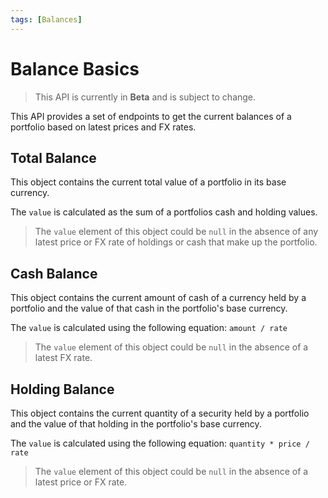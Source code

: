 ```yaml
---
tags: [Balances]
---
```


# Balance Basics

<!-- theme: info -->
> This API is currently in **Beta** and is subject to change.

This API provides a set of endpoints to get the current balances of a portfolio based on latest prices and FX rates.

## Total Balance

This object contains the current total value of a portfolio in its base currency.

The `value` is calculated as the sum of a portfolios cash and holding values.

<!-- theme: warning -->
> The `value` element of this object could be `null` in the absence of any latest price or FX rate of holdings or cash that make up the portfolio.

## Cash Balance

This object contains the current amount of cash of a currency held by a portfolio and the value of that cash in the portfolio's base currency.

The `value` is calculated using the following equation: `amount / rate` 

<!-- theme: warning -->
> The `value` element of this object could be `null` in the absence of a latest FX rate.

## Holding Balance

This object contains the current quantity of a security held by a portfolio and the value of that holding in the portfolio's base currency.

The `value` is calculated using the following equation: `quantity * price / rate` 

<!-- theme: warning -->
> The `value` element of this object could be `null` in the absence of a latest price or FX rate.
